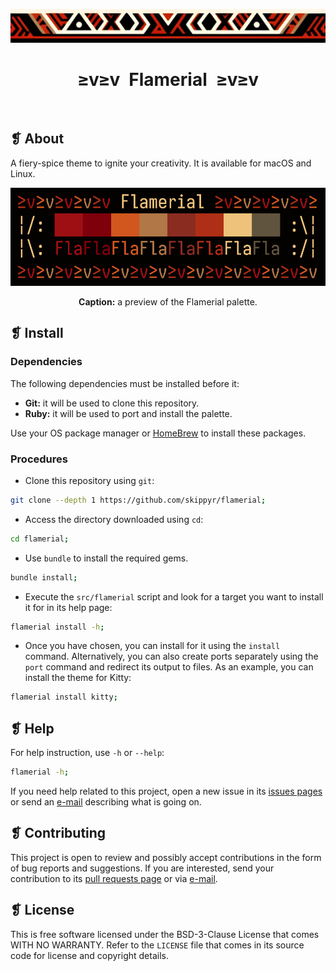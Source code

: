 <p align="center">
  <img alt="" src="assets/images/ornament.png" width=1020 />
</p>
<h1 align="center">≥v≥v&ensp;Flamerial&ensp;≥v≥v</h1>
<p align="center">
  <img alt="" src="https://img.shields.io/github/license/skippyr/flamerial?style=plastic&label=%E2%89%A5%20license&labelColor=%2324130e&color=%23b8150d" />
  &nbsp;
  <img alt="" src="https://img.shields.io/github/v/tag/skippyr/flamerial?style=plastic&label=%E2%89%A5%20tag&labelColor=%2324130e&color=%23b8150d" />
  &nbsp;
  <img alt="" src="https://img.shields.io/github/commit-activity/t/skippyr/flamerial?style=plastic&label=%E2%89%A5%20commits&labelColor=%2324130e&color=%23b8150d" />
  &nbsp;
  <img alt="" src="https://img.shields.io/github/stars/skippyr/flamerial?style=plastic&label=%E2%89%A5%20stars&labelColor=%2324130e&color=%23b8150d" />
</p>

## ❡ About
A fiery-spice theme to ignite your creativity. It is available for macOS and Linux.

<p align="center">
  <img alt="" src="assets/images/preview.png" width=1020 />
</p>
<p align="center"><strong>Caption:</strong> a preview of the Flamerial palette.</p>

## ❡ Install
### Dependencies
The following dependencies must be installed before it:
- **Git:** it will be used to clone this repository.
- **Ruby:** it will be used to port and install the palette.

Use your OS package manager or [HomeBrew](https://brew.sh) to install these packages.

### Procedures
- Clone this repository using `git`:

```zsh
git clone --depth 1 https://github.com/skippyr/flamerial;
```

- Access the directory downloaded using `cd`:

```zsh
cd flamerial;
```

- Use `bundle` to install the required gems.

```zsh
bundle install;
```

- Execute the `src/flamerial` script and look for a target you want to install it for in its help page:

```zsh
flamerial install -h;
```

- Once you have chosen, you can install for it using the `install` command. Alternatively, you can also create ports separately using the `port` command and redirect its output to files. As an example, you can install the theme for Kitty:

```zsh
flamerial install kitty;
```

## ❡ Help
For help instruction, use `-h` or `--help`:

```zsh
flamerial -h;
```

If you need help related to this project, open a new issue in its [issues pages](https://github.com/skippyr/flamerial/issues) or send an [e-mail](mailto:skippyr.developer@icloud.com) describing what is going on.

## ❡ Contributing
This project is open to review and possibly accept contributions in the form of bug reports and suggestions. If you are interested, send your contribution to its [pull requests page](https://github.com/skippyr/flamerial/pulls) or via [e-mail](mailto:skippyr.developer@icloud.com).

## ❡ License
This is free software licensed under the BSD-3-Clause License that comes WITH NO WARRANTY. Refer to the `LICENSE` file that comes in its source code for license and copyright details.
